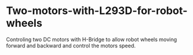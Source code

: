 # Two-motors-with-L293D-for-robot-wheels
Controling two DC motors with H-Bridge to allow robot wheels moving forward and backward and control the motors speed.

